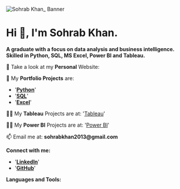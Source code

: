 
![Sohrab Khan_ Banner](https://github.com/Sohrab-Khan-Analyst/Sohrab-Khan-Analyst/assets/126482848/11159771-42e7-4d09-92c7-b6a374f85227)



# Hi 👋, I'm Sohrab Khan.

__A graduate with a focus on data analysis and business intelligence. Skilled in Python, SQL, MS Excel, Power BI and Tableau.__


📝 Take a look at my __Personal__ Website: 

🌱 My __Portfolio Projects__ are: 
- '[__Python__](https://github.com/Sohrab-Khan-Analyst/Python-PortfolioProjects)'
- '[__SQL__](https://github.com/Sohrab-Khan-Analyst/SQL-PortfolioProjects)'
- '[__Excel__]()'

👨‍💻 My __Tableau__ Projects are at: '[Tableau](https://public.tableau.com/app/profile/sohrab.khan.)'

👨‍💻 My __Power BI__ Projects are at: '[Power BI](https://www.novypro.com/profile_projects/sohrabkhan)'


📫 Email me at: __sohrabkhan2013@gmail.com__


__Connect with me:__

- '[__LinkedIn__](https://www.linkedin.com//in//sohrab-khan-58542b16a//)'
- '[__GitHub__]()'


__Languages and Tools:__

